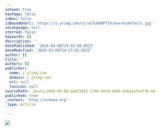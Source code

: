 ```yaml
---
inFeed: true
hasPage: false
inNav: false
isBasedOnUrl: 'https://i.ytimg.com/vi/uCfuHUMPTI4/maxresdefault.jpg'
inLanguage: null
starred: false
keywords: []
description: ''
datePublished: '2016-03-08T14:33:50.092Z'
dateModified: '2016-03-08T14:27:05.052Z'
author: []
title: ''
authors: []
publisher:
  name: i.ytimg.com
  domain: i.ytimg.com
  url: null
  favicon: null
sourcePath: _posts/2016-03-08-aa573815-174b-447d-b69b-626a1e7aaff6.md
published: true
_context: 'http://schema.org'
_type: Article

---
```

![](https://i.ytimg.com/vi/uCfuHUMPTI4/maxresdefault.jpg)